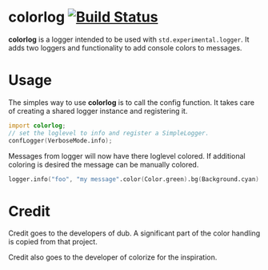 # colorlog [![Build Status](https://travis-ci.org/joakim-brannstrom/colorlog.svg?branch=master)](https://travis-ci.org/joakim-brannstrom/colorlog)

**colorlog** is a logger intended to be used with `std.experimental.logger`. It adds two loggers and functionality to add console colors to messages.

# Usage

The simples way to use **colorlog** is to call the config function. It takes
care of creating a shared logger instance and registering it.

```d
import colorlog;
// set the loglevel to info and register a SimpleLogger.
confLogger(VerboseMode.info);
```

Messages from logger will now have there loglevel colored. If additional
coloring is desired the message can be manually colored.
```d
logger.info("foo", "my message".color(Color.green).bg(Background.cyan).mode(Mode.bold));
```

# Credit

Credit goes to the developers of dub. A significant part of the color handling
is copied from that project.

Credit also goes to the developer of colorize for the inspiration.
